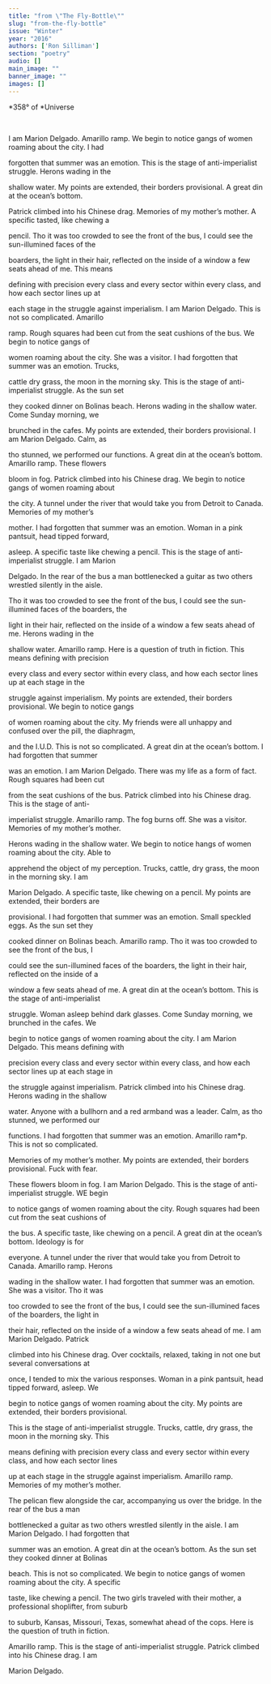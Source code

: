 ```yaml
---
title: "from \"The Fly-Bottle\""
slug: "from-the-fly-bottle"
issue: "Winter"
year: "2016"
authors: ['Ron Silliman']
section: "poetry"
audio: []
main_image: ""
banner_image: ""
images: []
---
```

*358° of *Universe

  

 I am Marion Delgado. Amarillo ramp. We begin to notice gangs of women roaming about the city. I had

 forgotten that summer was an emotion. This is the stage of anti-imperialist struggle. Herons wading in the

 shallow water. My points are extended, their borders provisional. A great din at the ocean’s bottom.

 Patrick climbed into his Chinese drag. Memories of my mother’s mother. A specific tasted, like chewing a

 pencil. Tho it was too crowded to see the front of the bus, I could see the sun-illumined faces of the

 boarders, the light in their hair, reflected on the inside of a window a few seats ahead of me. This means

 defining with precision every class and every sector within every class, and how each sector lines up at

 each stage in the struggle against imperialism. I am Marion Delgado. This is not so complicated. Amarillo

 ramp. Rough squares had been cut from the seat cushions of the bus. We begin to notice gangs of

 women roaming about the city. She was a visitor. I had forgotten that summer was an emotion. Trucks,

 cattle dry grass, the moon in the morning sky. This is the stage of anti-imperialist struggle. As the sun set

 they cooked dinner on Bolinas beach. Herons wading in the shallow water. Come Sunday morning, we

 brunched in the cafes. My points are extended, their borders provisional. I am Marion Delgado. Calm, as

 tho stunned, we performed our functions. A great din at the ocean’s bottom. Amarillo ramp. These flowers

 bloom in fog. Patrick climbed into his Chinese drag. We begin to notice gangs of women roaming about

 the city. A tunnel under the river that would take you from Detroit to Canada. Memories of my mother’s

 mother. I had forgotten that summer was an emotion. Woman in a pink pantsuit, head tipped forward,

 asleep. A specific taste like chewing a pencil. This is the stage of anti-imperialist struggle. I am Marion

 Delgado. In the rear of the bus a man bottlenecked a guitar as two others wrestled silently in the aisle.

 Tho it was too crowded to see the front of the bus, I could see the sun-illumined faces of the boarders, the

 light in their hair, reflected on the inside of a window a few seats ahead of me. Herons wading in the

 shallow water. Amarillo ramp. Here is a question of truth in fiction. This means defining with precision

 every class and every sector within every class, and how each sector lines up at each stage in the

 struggle against imperialism. My points are extended, their borders provisional. We begin to notice gangs

 of women roaming about the city. My friends were all unhappy and confused over the pill, the diaphragm,

 and the I.U.D. This is not so complicated. A great din at the ocean’s bottom. I had forgotten that summer

 was an emotion. I am Marion Delgado. There was my life as a form of fact. Rough squares had been cut

 from the seat cushions of the bus. Patrick climbed into his Chinese drag. This is the stage of anti-

 imperialist struggle. Amarillo ramp. The fog burns off. She was a visitor. Memories of my mother’s mother.

 Herons wading in the shallow water. We begin to notice hangs of women roaming about the city. Able to

 apprehend the object of my perception. Trucks, cattle, dry grass, the moon in the morning sky. I am

 Marion Delgado. A specific taste, like chewing on a pencil. My points are extended, their borders are

 provisional. I had forgotten that summer was an emotion. Small speckled eggs. As the sun set they

 cooked dinner on Bolinas beach. Amarillo ramp. Tho it was too crowded to see the front of the bus, I

 could see the sun-illumined faces of the boarders, the light in their hair, reflected on the inside of a

 window a few seats ahead of me. A great din at the ocean’s bottom. This is the stage of anti-imperialist

 struggle. Woman asleep behind dark glasses. Come Sunday morning, we brunched in the cafes. We

 begin to notice gangs of women roaming about the city. I am Marion Delgado. This means defining with

 precision every class and every sector within every class, and how each sector lines up at each stage in

 the struggle against imperialism. Patrick climbed into his Chinese drag. Herons wading in the shallow

 water. Anyone with a bullhorn and a red armband was a leader. Calm, as tho stunned, we performed our

 functions. I had forgotten that summer was an emotion. Amarillo ram*p. This is not so complicated.

 Memories of my mother’s mother. My points are extended, their borders provisional. Fuck with fear.

 These flowers bloom in fog. I am Marion Delgado. This is the stage of anti-imperialist struggle. WE begin

 to notice gangs of women roaming about the city. Rough squares had been cut from the seat cushions of

 the bus. A specific taste, like chewing on a pencil. A great din at the ocean’s bottom. Ideology is for

 everyone. A tunnel under the river that would take you from Detroit to Canada. Amarillo ramp. Herons

 wading in the shallow water. I had forgotten that summer was an emotion. She was a visitor. Tho it was

 too crowded to see the front of the bus, I could see the sun-illumined faces of the boarders, the light in

 their hair, reflected on the inside of a window a few seats ahead of me. I am Marion Delgado. Patrick

 climbed into his Chinese drag. Over cocktails, relaxed, taking in not one but several conversations at

 once, I tended to mix the various responses. Woman in a pink pantsuit, head tipped forward, asleep. We

 begin to notice gangs of women roaming about the city. My points are extended, their borders provisional.

 This is the stage of anti-imperialist struggle. Trucks, cattle, dry grass, the moon in the morning sky. This

 means defining with precision every class and every sector within every class, and how each sector lines

 up at each stage in the struggle against imperialism. Amarillo ramp. Memories of my mother’s mother.

 The pelican flew alongside the car, accompanying us over the bridge. In the rear of the bus a man

 bottlenecked a guitar as two others wrestled silently in the aisle. I am Marion Delgado. I had forgotten that

 summer was an emotion. A great din at the ocean’s bottom. As the sun set they cooked dinner at Bolinas

 beach. This is not so complicated. We begin to notice gangs of women roaming about the city. A specific

 taste, like chewing a pencil. The two girls traveled with their mother, a professional shoplifter, from suburb

 to suburb, Kansas, Missouri, Texas, somewhat ahead of the cops. Here is the question of truth in fiction.

 Amarillo ramp. This is the stage of anti-imperialist struggle. Patrick climbed into his Chinese drag. I am

 Marion Delgado.

